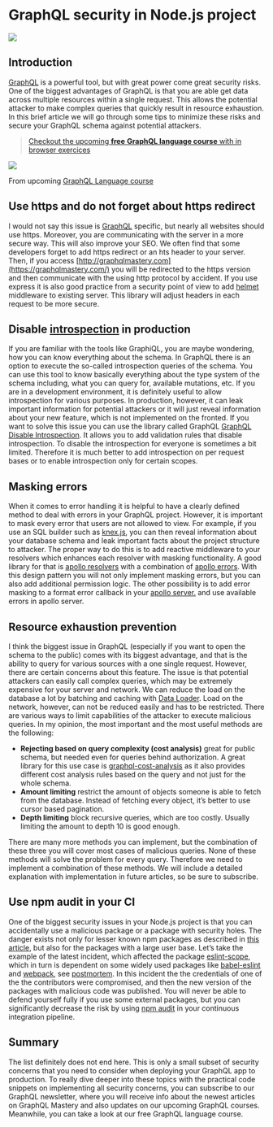 # GraphQL security in Node.js project

![](https://miro.medium.com/max/1350/1*pR4PYnwlPEUWiPcPq8CxuQ.jpeg)

## Introduction

[GraphQL](https://graphql.org/) is a powerful tool, but with great power come great security risks. One of the biggest advantages of GraphQL is that you are able get data across multiple resources within a single request. This allows the potential attacker to make complex queries that quickly result in resource exhaustion. In this brief article we will go through some tips to minimize these risks and secure your GraphQL schema against potential attackers.

> [Checkout the upcoming **free** **GraphQL language course** with in browser exercices](https://graphqlmastery.com/course/graphql-language)

![](https://miro.medium.com/max/545/0*K2kl-FlLs0dvGqXa.gif)

From upcoming [GraphQL Language course](https://graphqlmastery.com/course/graphql-language)

## Use https and do not forget about https redirect

I would not say this issue is [GraphQL](https://graphql.org/learn/) specific, but nearly all websites should use https. Moreover, you are communicating with the server in a more secure way. This will also improve your SEO. We often find that some developers forget to add https redirect or an hts header to your server. Then, if you access [http://graphqlmastery.com](https://graphqlmastery.com/) you will be redirected to the https version and then communicate with the using http protocol by accident. If you use express it is also good practice from a security point of view to add [helmet](https://github.com/helmetjs/helmet) middleware to existing server. This library will adjust headers in each request to be more secure.

## Disable [introspection](https://graphqlmastery.com/blog/graphql-introspection-and-introspection-queries) in production

If you are familiar with the tools like GraphiQL, you are maybe wondering, how you can know everything about the schema. In GraphQL there is an option to execute the so-called introspection queries of the schema. You can use this tool to know basically everything about the type system of the schema including, what you can query for, available mutations, etc. If you are in a development environment, it is definitely useful to allow introspection for various purposes. In production, however, it can leak important information for potential attackers or it will just reveal information about your new feature, which is not implemented on the fronted. If you want to solve this issue you can use the library called GraphQL [GraphQL Disable Introspection](https://github.com/helfer/graphql-disable-introspection). It allows you to add validation rules that disable introspection. To disable the introspection for everyone is sometimes a bit limited. Therefore it is much better to add introspection on per request bases or to enable introspection only for certain scopes.

## Masking errors

When it comes to error handling it is helpful to have a clearly defined method to deal with errors in your GraphQL project. However, it is important to mask every error that users are not allowed to view. For example, if you use an SQL builder such as [knex.js](https://knexjs.org/), you can then reveal information about your database schema and leak important facts about the project structure to attacker. The proper way to do this is to add reactive middleware to your resolvers which enhances each resolver with masking functionality. A good library for that is [apollo resolvers](https://github.com/thebigredgeek/apollo-resolvers) with a combination of [apollo errors](https://github.com/thebigredgeek/apollo-errors). With this design pattern you will not only implement masking errors, but you can also add additional permission logic. The other possibility is to add error masking to a format error callback in your [apollo server.](https://github.com/apollographql/apollo-server) and use available errors in apollo server.

## Resource exhaustion prevention

I think the biggest issue in GraphQL (especially if you want to open the schema to the public) comes with its biggest advantage, and that is the ability to query for various sources with a one single request. However, there are certain concerns about this feature. The issue is that potential attackers can easily call complex queries, which may be extremely expensive for your server and network. We can reduce the load on the database a lot by batching and caching with [Data Loader](https://github.com/facebook/dataloader). Load on the network, however, can not be reduced easily and has to be restricted. There are various ways to limit capabilities of the attacker to execute malicious queries. In my opinion, the most important and the most useful methods are the following:

*   **Rejecting based on query complexity (cost analysis)** great for public schema, but needed even for queries behind authorization. A great library for this use case is [graphql-cost-analysis](https://github.com/pa-bru/graphql-cost-analysis) as it also provides different cost analysis rules based on the query and not just for the whole schema.
*   **Amount limiting** restrict the amount of objects someone is able to fetch from the database. Instead of fetching every object, it’s better to use cursor based pagination.
*   **Depth limiting** block recursive queries, which are too costly. Usually limiting the amount to depth 10 is good enough.

There are many more methods you can implement, but the combination of these three you will cover most cases of malicious queries. None of these methods will solve the problem for every query. Therefore we need to implement a combination of these methods. We will include a detailed explanation with implementation in future articles, so be sure to subscribe.

## Use npm audit in your CI

One of the biggest security issues in your Node.js project is that you can accidentally use a malicious package or a package with security holes. The danger exists not only for lesser known npm packages as described in [this article](https://hackernoon.com/im-harvesting-credit-card-numbers-and-passwords-from-your-site-here-s-how-9a8cb347c5b5), but also for the packages with a large user base. Let’s take the example of the latest incident, which affected the package [eslint-scope](https://github.com/eslint/eslint-scope), which in turn is dependent on some widely used packages like [babel-eslint](https://github.com/babel/babel-eslint) and [webpack](https://github.com/webpack/webpack), see [postmortem](https://eslint.org/blog/2018/07/postmortem-for-malicious-package-publishes). In this incident the the credentials of one of the the contributors were compromised, and then the new version of the packages with malicious code was published. You will never be able to defend yourself fully if you use some external packages, but you can significantly decrease the risk by using [npm audit](https://docs.npmjs.com/getting-started/running-a-security-audit) in your continuous integration pipeline.

## Summary

The list definitely does not end here. This is only a small subset of security concerns that you need to consider when deploying your GraphQL app to production. To really dive deeper into these topics with the practical code snippets on implementing all security concerns, you can subscribe to our GraphQL newsletter, where you will receive info about the newest articles on GraphQL Mastery and also updates on our upcoming GraphQL courses. Meanwhile, you can take a look at our free GraphQL language course.
